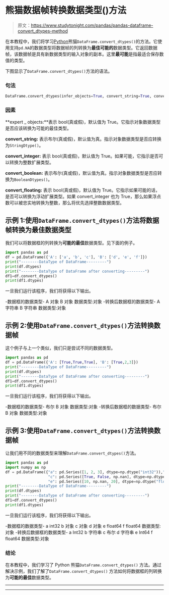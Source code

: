 # 熊猫数据帧转换数据类型()方法

> 原文：<https://www.studytonight.com/pandas/pandas-dataframe-convert_dtypes-method>

在本教程中，我们将学习[Python](https://www.studytonight.com/python/getting-started-with-python)熊猫`DataFrame.convert_dtypes()`的方法。它使用支持`pd.NA`的数据类型将数据帧的列转换为**最佳可能的**数据类型。它返回数据帧，该数据帧是具有新数据类型的输入对象的副本。这里**最可能**是指最适合保存数值的类型。

下图显示了`DataFrame.convert_dtypes()`方法的语法。

### 句法

```py
DataFrame.convert_dtypes(infer_objects=True, convert_string=True, convert_integer=True, convert_boolean=True, convert_floating=True)
```

### 因素

**expert _ objects:**表示 bool(真或假)，默认值为 True。它指示对象数据类型是否应该转换为可能的最佳类型。

**convert_string:** 表示布尔(真或假)，默认值为真。指示对象数据类型是否应转换为`StringDtype()`。

**convert_integer:** 表示 bool(真或假)，默认值为 True。如果可能，它指示是否可以转换为整数扩展类型。

**convert_boolean:** 表示布尔(真或假)，默认值为真。指示对象数据类型是否应转换为`BooleanDtypes()`。

**convert_floating:** 表示 bool(真或假)，默认值为 True。它指示如果可能的话，是否可以转换为浮动扩展类型。如果 convert_integer 也为 True，那么如果浮点数可以被忠实地转换为整数，那么将优先选择整数数据类型。

## 示例 1:使用`DataFrame.convert_dtypes()`方法将数据帧转换为最佳数据类型

我们可以将数据框的列转换为**可能的最佳**数据类型。见下面的例子。

```py
import pandas as pd
df = pd.DataFrame({'A': ['a', 'b', 'c'], 'B': ['d', 'e', 'f']})
print("--------DataType of DataFrame---------")
print(df.dtypes)
print("--------DataType of DataFrame after converting---------")
df1=df.convert_dtypes()
print(df1.dtypes)
```

一旦我们运行该程序，我们将获得以下输出。

-数据框的数据类型-
A 对象
B 对象
数据类型:对象
-转换后数据框的数据类型-
A 字符串
B 字符串
数据类型:对象

## 示例 2:使用`DataFrame.convert_dtypes()`方法转换数据帧

这个例子与上一个类似，我们只是尝试不同的数据类型。

```py
import pandas as pd
df = pd.DataFrame({'A': [True,True,True], 'B': [True,2,3]})
print("--------DataType of DataFrame---------")
print(df.dtypes)
print("--------DataType of DataFrame after converting---------")
df1=df.convert_dtypes()
print(df1.dtypes)
```

一旦我们运行该程序，我们将获得以下输出。

-数据框的数据类型-
布尔
B 对象
数据类型:对象
-转换后数据框的数据类型-
布尔
B 对象
数据类型:对象

## 示例 3:使用`DataFrame.convert_dtypes()`方法转换数据帧

让我们用不同的数据类型来理解`DataFrame.convert_dtypes()`方法。

```py
import pandas as pd
import numpy as np
df = pd.DataFrame({"a": pd.Series([1, 2, 3], dtype=np.dtype("int32")),"b": pd.Series(["x", "y", "z"], dtype=np.dtype("O")),
                   "c": pd.Series([True, False, np.nan], dtype=np.dtype("O")),"d": pd.Series(["h", "i", np.nan], dtype=np.dtype("O")),
                   "e": pd.Series([10, np.nan, 20], dtype=np.dtype("float")),"f": pd.Series([np.nan, 100.5, 200], dtype=np.dtype("float")),})
print("--------DataType of DataFrame---------")
print(df.dtypes)
print("--------DataType of DataFrame after converting---------")
df1=df.convert_dtypes()
print(df1.dtypes)
```

一旦我们运行该程序，我们将获得以下输出。

-数据框的数据类型-
a int32
b 对象
c 对象
d 对象
e float64
f float64
数据类型:对象
-转换后数据框的数据类型-
a Int32
b 字符串
c 布尔
d 字符串
e Int64
f float64
数据类型:对象

### 结论

在本教程中，我们学习了 Python 熊猫`DataFrame.convert_dtypes()` 方法。通过解决示例，我们了解了`DataFrame.convert_dtypes()` 方法如何将数据框的列转换为**可能的最佳**数据类型。

* * *

* * *